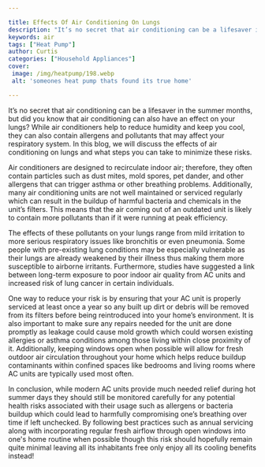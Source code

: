```yaml
---

title: Effects Of Air Conditioning On Lungs
description: "It’s no secret that air conditioning can be a lifesaver in the summer months, but did you know that air conditioning can also have...take a moment to check it out "
keywords: air
tags: ["Heat Pump"]
author: Curtis
categories: ["Household Appliances"]
cover: 
 image: /img/heatpump/198.webp
 alt: 'someones heat pump thats found its true home'

---
```


It’s no secret that air conditioning can be a lifesaver in the summer months, but did you know that air conditioning can also have an effect on your lungs? While air conditioners help to reduce humidity and keep you cool, they can also contain allergens and pollutants that may affect your respiratory system. In this blog, we will discuss the effects of air conditioning on lungs and what steps you can take to minimize these risks. 

Air conditioners are designed to recirculate indoor air; therefore, they often contain particles such as dust mites, mold spores, pet dander, and other allergens that can trigger asthma or other breathing problems. Additionally, many air conditioning units are not well maintained or serviced regularly which can result in the buildup of harmful bacteria and chemicals in the unit’s filters. This means that the air coming out of an outdated unit is likely to contain more pollutants than if it were running at peak efficiency. 

The effects of these pollutants on your lungs range from mild irritation to more serious respiratory issues like bronchitis or even pneumonia. Some people with pre-existing lung conditions may be especially vulnerable as their lungs are already weakened by their illness thus making them more susceptible to airborne irritants. Furthermore, studies have suggested a link between long-term exposure to poor indoor air quality from AC units and increased risk of lung cancer in certain individuals. 

One way to reduce your risk is by ensuring that your AC unit is properly serviced at least once a year so any built up dirt or debris will be removed from its filters before being reintroduced into your home’s environment. It is also important to make sure any repairs needed for the unit are done promptly as leakage could cause mold growth which could worsen existing allergies or asthma conditions among those living within close proximity of it. Additionally, keeping windows open when possible will allow for fresh outdoor air circulation throughout your home which helps reduce buildup contaminants within confined spaces like bedrooms and living rooms where AC units are typically used most often. 

In conclusion, while modern AC units provide much needed relief during hot summer days they should still be monitored carefully for any potential health risks associated with their usage such as allergens or bacteria buildup which could lead to harmfully compromising one’s breathing over time if left unchecked. By following best practices such as annual servicing along with incorporating regular fresh airflow through open windows into one's home routine when possible though this risk should hopefully remain quite minimal leaving all its inhabitants free only enjoy all its cooling benefits instead!
